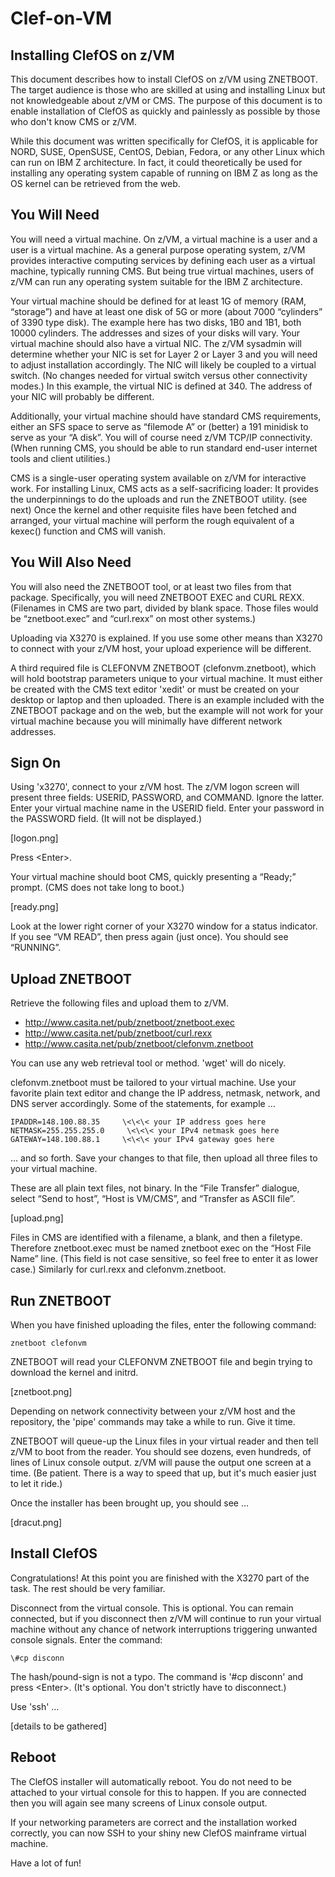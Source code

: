 # Clef-on-VM

## Installing ClefOS on z/VM

This document describes how to install ClefOS on z/VM using ZNETBOOT. 
The target audience is those who are skilled at using and installing Linux 
but not knowledgeable about z/VM or CMS. The purpose of this document is 
to enable installation of ClefOS as quickly and painlessly as possible 
by those who don't know CMS or z/VM. 

While this document was written specifically for ClefOS, 
it is applicable for NORD, SUSE, OpenSUSE, CentOS, Debian, Fedora, 
or any other Linux which can run on IBM Z architecture. In fact, it could 
theoretically be used for installing any operating system capable of 
running on IBM Z as long as the OS kernel can be retrieved from the web. 

## You Will Need

You will need a virtual machine. On z/VM, a virtual machine is a user 
and a user is a virtual machine. As a general purpose operating system, 
z/VM provides interactive computing services by defining each user as a 
virtual machine, typically running CMS. But being true virtual machines, 
users of z/VM can run any operating system suitable for the IBM Z architecture. 

Your virtual machine should be defined for at least 1G of memory 
(RAM, “storage”) and have at least one disk of 5G or more (about 7000 
“cylinders” of 3390 type disk). The example here has two disks, 1B0 
and 1B1, both 10000 cylinders. The addresses and sizes of your disks 
will vary. Your virtual machine should also have a virtual NIC. 
The z/VM sysadmin will determine whether your NIC is set for Layer 2 
or Layer 3 and you will need to adjust installation accordingly. 
The NIC will likely be coupled to a virtual switch. (No changes needed 
for virtual switch versus other connectivity modes.) In this example, 
the virtual NIC is defined at 340. The address of your NIC will probably 
be different. 

Additionally, your virtual machine should have standard CMS requirements, 
either an SFS space to serve as “filemode A” or (better) a 191 minidisk 
to serve as your “A disk”. You will of course need z/VM TCP/IP connectivity. 
(When running CMS, you should be able to run standard end-user internet 
tools and client utilities.) 

CMS is a single-user operating system available on z/VM for interactive work. 
For installing Linux, CMS acts as a self-sacrificing loader: It provides 
the underpinnings to do the uploads and run the ZNETBOOT utility. (see next) 
Once the kernel and other requisite files have been fetched and arranged, 
your virtual machine will perform the rough equivalent of a kexec() function 
and CMS will vanish. 

## You Will Also Need

You will also need the ZNETBOOT tool, or at least two files from 
that package. Specifically, you will need ZNETBOOT EXEC and CURL REXX. 
(Filenames in CMS are two part, divided by blank space. Those files 
would be “znetboot.exec” and “curl.rexx” on most other systems.) 

Uploading via X3270 is explained. If you use some other means 
than X3270 to connect with your z/VM host, your upload experience 
will be different. 

A third required file is CLEFONVM ZNETBOOT (clefonvm.znetboot), 
which will hold bootstrap parameters unique to your virtual machine. 
It must either be created with the CMS text editor 'xedit' or must be 
created on your desktop or laptop and then uploaded. There is an 
example included with the ZNETBOOT package and on the web, but the 
example will not work for your virtual machine because you will 
minimally have different network addresses. 






## Sign On

Using 'x3270', connect to your z/VM host. The z/VM logon screen will 
present three fields: USERID, PASSWORD, and COMMAND. Ignore the latter. 
Enter your virtual machine name in the USERID field. Enter your password 
in the PASSWORD field. (It will not be displayed.) 

[logon.png]

Press \<Enter\>. 

Your virtual machine should boot CMS, quickly presenting a “Ready;” prompt. 
(CMS does not take long to boot.) 

[ready.png]

Look at the lower right corner of your X3270 window for a status indicator. 
If you see “VM READ”, then press <Enter> again (just once). You should 
see “RUNNING”. 


## Upload ZNETBOOT

Retrieve the following files and upload them to z/VM. 

* http://www.casita.net/pub/znetboot/znetboot.exec     
* http://www.casita.net/pub/znetboot/curl.rexx     
* http://www.casita.net/pub/znetboot/clefonvm.znetboot     

You can use any web retrieval tool or method. 'wget' will do nicely. 

clefonvm.znetboot must be tailored to your virtual machine. Use your 
favorite plain text editor and change the IP address, netmask, network, 
and DNS server accordingly. Some of the statements, for example … 


    IPADDR=148.100.88.35     \<\<\< your IP address goes here
    NETMASK=255.255.255.0     \<\<\< your IPv4 netmask goes here
    GATEWAY=148.100.88.1     \<\<\< your IPv4 gateway goes here


 … and so forth. Save your changes to that file, then upload all three 
files to your virtual machine. 

These are all plain text files, not binary. In the “File Transfer” 
dialogue, select “Send to host”, “Host is VM/CMS”, and “Transfer 
as ASCII file”. 

[upload.png]

Files in CMS are identified with a filename, a blank, and then a 
filetype. Therefore znetboot.exec must be named znetboot exec on the 
“Host File Name” line. (This field is not case sensitive, so feel free 
to enter it as lower case.) Similarly for curl.rexx and clefonvm.znetboot. 

## Run ZNETBOOT

When you have finished uploading the files, enter the following command: 

    znetboot clefonvm     

ZNETBOOT will read your CLEFONVM ZNETBOOT file and begin trying to 
download the kernel and initrd. 

[znetboot.png]

Depending on network connectivity between your z/VM host and the 
repository, the 'pipe' commands may take a while to run. Give it time. 

ZNETBOOT will queue-up the Linux files in your virtual reader and 
then tell z/VM to boot from the reader. You should see dozens, even 
hundreds, of lines of Linux console output. z/VM will pause the output 
one screen at a time. (Be patient. There is a way to speed that up, 
but it's much easier just to let it ride.) 

Once the installer has been brought up, you should see … 

[dracut.png]


## Install ClefOS

Congratulations! 
At this point you are finished with the X3270 part of the task. 
The rest should be very familiar. 

Disconnect from the virtual console. This is optional. You can remain 
connected, but if you disconnect then z/VM will continue to run your 
virtual machine without any chance of network interruptions triggering 
unwanted console signals. Enter the command: 

    \#cp disconn

The hash/pound-sign is not a typo. The command is '#cp disconn' and 
press \<Enter\>. (It's optional. You don't strictly have to disconnect.) 

Use 'ssh' … 

[details to be gathered]


## Reboot

The ClefOS installer will automatically reboot. You do not need to be 
attached to your virtual console for this to happen. If you are 
connected then you will again see many screens of Linux console output. 

If your networking parameters are correct and the installation 
worked correctly, you can now SSH to your shiny new ClefOS mainframe 
virtual machine. 

Have a lot of fun! 




